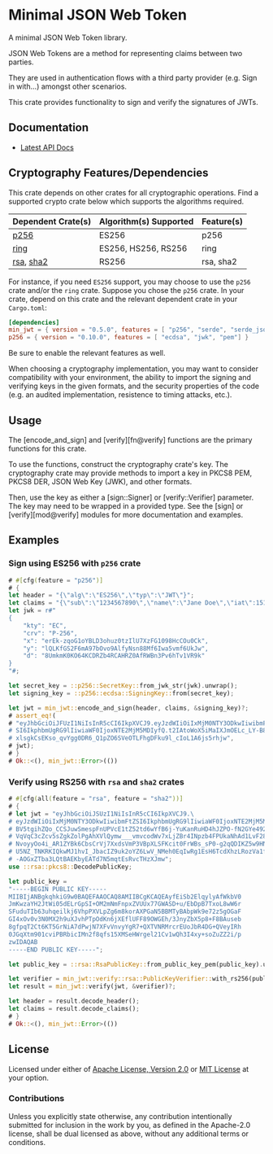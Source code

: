 # Minimal JSON Web Token

A minimal JSON Web Token library.

JSON Web Tokens are a method for representing claims between two parties.

They are used in authentication flows with a third party provider (e.g.
Sign in with...) amongst other scenarios.

This crate provides functionality to sign and verify the signatures of
JWTs.

## Documentation

* [Latest API Docs][docs_rs_min_jwt]

## Cryptography Features/Dependencies

This crate depends on other crates for all cryptographic operations.
Find a supported crypto crate below which supports the algorithms required.

| Dependent Crate(s)       | Algorithm(s) Supported | Feature(s)
| ------------------       | ---------------------- | ----------
| [p256][p256]             | ES256                  | p256
| [ring][ring]             | ES256, HS256, RS256    | ring
| [rsa][rsa], [sha2][sha2] | RS256                  | rsa, sha2

For instance, if you need `ES256` support, you may choose to use the `p256`
crate and/or the `ring` crate.  Suppose you chose the `p256` crate. In your
crate, depend on this crate and the relevant dependent crate in your
`Cargo.toml`:

```toml
[dependencies]
min_jwt = { version = "0.5.0", features = [ "p256", "serde", "serde_json"] }
p256 = { version = "0.10.0", features = [ "ecdsa", "jwk", "pem"] }
```

Be sure to enable the relevant features as well.

When choosing a cryptography implementation, you may want to consider
compatibility with your environment, the ability to import the signing and
verifying keys in the given formats, and the security properties of the
code (e.g. an audited implementation, resistence to timing attacks, etc.).

## Usage

The [encode_and_sign] and [verify][fn@verify] functions are the primary functions for this crate.

To use the functions, construct the cryptography crate's key. The
cryptography crate may provide methods to import a key in PKCS8 PEM, PKCS8
DER, JSON Web Key (JWK), and other formats.

Then, use the key as either a [sign::Signer] or [verify::Verifier]
parameter. The key may need to be wrapped in a provided type.
See the [sign] or [verify][mod@verify] modules for more documentation and examples.

## Examples

### Sign using ES256 with `p256` crate

```rust
# #[cfg(feature = "p256")]
# {
let header = "{\"alg\":\"ES256\",\"typ\":\"JWT\"}";
let claims = "{\"sub\":\"1234567890\",\"name\":\"Jane Doe\",\"iat\":1516239022}";
let jwk = r#"
{
    "kty": "EC",
    "crv": "P-256",
    "x": "erEk-zqoG1oYBLD3ohuz0tzIlU7XzFG1098HcCOu0Ck",
    "y": "lQLKfGS2F6mA97bOvo9AlfyNsn88Mf6Iwa5vmf6UkJw",
    "d": "8UmkmK0KO64KCDRZb4RCAHRZ0AfRWBn3Pv6hTv1VR9k"
}
"#;

let secret_key = ::p256::SecretKey::from_jwk_str(jwk).unwrap();
let signing_key = ::p256::ecdsa::SigningKey::from(secret_key);

let jwt = min_jwt::encode_and_sign(header, claims, &signing_key)?;
# assert_eq!(
# "eyJhbGciOiJFUzI1NiIsInR5cCI6IkpXVCJ9.eyJzdWIiOiIxMjM0NTY3ODkwIiwibmFtZ\
# SI6IkphbmUgRG9lIiwiaWF0IjoxNTE2MjM5MDIyfQ.t2IAtoWoX5iMaIXJmOELc_LY-B8Y\
# xlsgkCsEKso_qvYgg0DR6_Q1pZO6SVeOTLFhgDFku9l_cIoL1A6js5rhjw",
# jwt);
# }
# Ok::<(), min_jwt::Error>(())
```

### Verify using RS256 with `rsa` and `sha2` crates

```rust
# #[cfg(all(feature = "rsa", feature = "sha2"))]
# {
# let jwt = "eyJhbGciOiJSUzI1NiIsInR5cCI6IkpXVCJ9.\
# eyJzdWIiOiIxMjM0NTY3ODkwIiwibmFtZSI6IkphbmUgRG9lIiwiaWF0IjoxNTE2MjM5MDIyfQ.\
# BV5tgihZQo_CCSJuwSmespFnUPVcE1tZ52td6wYfB6j-YuKanRuHD4hJZPO-fN2GYe492aU4FDF\
# VqVqC3cZcv5sZgkZolPgAhXVlQymw___vmvcodWv7xLjZBr4INpzb4FPUkaNhAd1LvF28CXHx0a\
# NvoyyOo4i_AR1ZYBk6CbsCrVj7XxdsVmP3VBpXLSFKcit0FrWBs_sP0-g2qQDIKZ5w9HNiv4H3f\
# U5NZ_TNKRKIQkwMJ1hvI_JbacIZ9uk2oYZ6LwV_NMeh0EqIwRg1EsH6TcdXhzLRozVa1fbej9hd2\
# -AOGxZTba3LQtBAEKbyEATd7N5mqtEsRvcTHzXJmw";
use ::rsa::pkcs8::DecodePublicKey;

let public_key =
"-----BEGIN PUBLIC KEY-----
MIIBIjANBgkqhkiG9w0BAQEFAAOCAQ8AMIIBCgKCAQEAyfEiSb2ElqylyAfWkbV0
JmKwzaYH2JtWi05dELrGpSI+OM2mNmFnpxZVUUx77GWASD+u/EbDpB7TxoL8wW6r
SFuduTIb63uhqeilkj6VhpPXVLpZg6m8korAXPGaN5BBMTyBAbpWk9e72z5gOGaF
GI4xOv0v3N0MX2h9uXJvhPTpOdKn6jXEflUFF89OWGEh/3JnyZbX5p8+F8BAuseb
8gfpqT2Ct6KT5GrNiA7dPwjN7XFvVnvyYgR7+QXTVNRMrcrEUoJbR4DG+QVeyIRh
0JGqXtm901cviPBRbicIMn2f8qfs15XMSeHWrgel21Cv1wQh3I4xy+soZuZZ2i/p
zwIDAQAB
-----END PUBLIC KEY-----";

let public_key = ::rsa::RsaPublicKey::from_public_key_pem(public_key).unwrap();

let verifier = min_jwt::verify::rsa::PublicKeyVerifier::with_rs256(public_key);
let result = min_jwt::verify(jwt, &verifier)?;

let header = result.decode_header();
let claims = result.decode_claims();
# }
# Ok::<(), min_jwt::Error>(())
```

## License

Licensed under either of [Apache License, Version 2.0][LICENSE_APACHE] or [MIT
License][LICENSE_MIT] at your option.

### Contributions

Unless you explicitly state otherwise, any contribution intentionally submitted
for inclusion in the work by you, as defined in the Apache-2.0 license, shall be
dual licensed as above, without any additional terms or conditions.

[docs_rs_min_jwt]: https://docs.rs/min_jwt
[LICENSE_APACHE]: LICENSE-APACHE
[LICENSE_MIT]: LICENSE-MIT
[p256]: https://github.com/RustCrypto/elliptic-curves
[ring]: https://github.com/briansmith/ring
[rsa]: https://github.com/RustCrypto/RSA
[rust_crypto]: https://github.com/RustCrypto
[sha2]: https://github.com/RustCrypto/hashes
